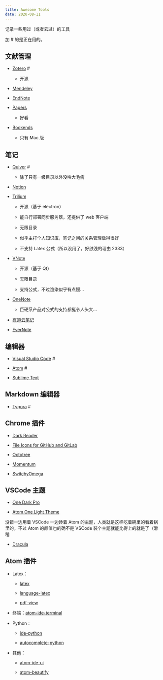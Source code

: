 ```yaml
---
title: Awesome Tools
date: 2020-08-11
---
```


记录一些用过（或者云过）的工具

<!-- more -->

加 # 的是正在用的。

## 文献管理

- [Zotero](https://www.zotero.org/) #

    - 开源

- [Mendeley](https://www.mendeley.com/)

- [EndNote](https://endnote.com/)

- [Papers](https://www.papersapp.com/)

     - 好看

- [Bookends](https://www.sonnysoftware.com/)

    - 只有 Mac 版

## 笔记

- [Quiver](https://happenapps.com/) #

    - 除了只有一级目录以外没啥大毛病

- [Notion](https://www.notion.so)

- [Trilium](https://github.com/zadam/trilium)

    - 开源（基于 electron）
    
    - 能自行部署同步服务器，还提供了 web 客户端

    - 无限目录

    - 似乎主打个人知识库，笔记之间的关系管理做得很好

    - 不支持 Latex 公式（所以没用了，好肤浅的理由 2333）

- [VNote](https://github.com/tamlok/vnote)

    - 开源（基于 Qt）

    - 无限目录

    - 支持公式，不过渲染似乎有点慢...

- [OneNote](https://onenote.com)

    - 巨硬系产品对公式的支持都挺令人头大...

- [有道云笔记](http://note.youdao.com/)

- [EverNote](https://evernote.com/)

## 编辑器

- [Visual Studio Code](https://code.visualstudio.com/) #

- [Atom](https://atom.io/) #

- [Sublime Text](https://www.sublimetext.com/)


## Markdown 编辑器

- [Typora](https://typora.io/) #


## Chrome 插件

- [Dark Reader](https://github.com/darkreader/darkreader)

- [File Icons for GitHub and GitLab](https://github.com/homerchen19/github-file-icons)

- [Octotree](https://github.com/ovity/octotree)

- [Momentum](https://momentumdash.com/)

- [SwitchyOmega](https://github.com/FelisCatus/SwitchyOmega)


## VSCode 主题

- [One Dark Pro](https://marketplace.visualstudio.com/items?itemName=zhuangtongfa.Material-theme)

- [Atom One Light Theme](https://marketplace.visualstudio.com/items?itemName=akamud.vscode-theme-onelight)

没错一边用着 VSCode 一边馋着 Atom 的主题，人类就是这样吃着碗里的看着锅里的。不过 Atom 的颜值也的确不是 VSCode 装个主题就能比得上的就是了（滑稽

- [Dracula](https://draculatheme.com/)

## Atom 插件

- Latex：

    - [latex](https://atom.io/packages/latex)

    - [language-latex](https://atom.io/packages/language-latex)

    - [pdf-view](https://atom.io/packages/pdf-view)


- 终端：[atom-ide-terminal](https://atom.io/packages/atom-ide-terminal)

- Python：

     - [ide-python](https://atom.io/packages/ide-python)

     - [autocomplete-python](https://atom.io/packages/autocomplete-python)

- 其他：

     - [atom-ide-ui](https://atom.io/packages/atom-ide-ui)

     - [atom-beautify](https://atom.io/packages/atom-beautify)